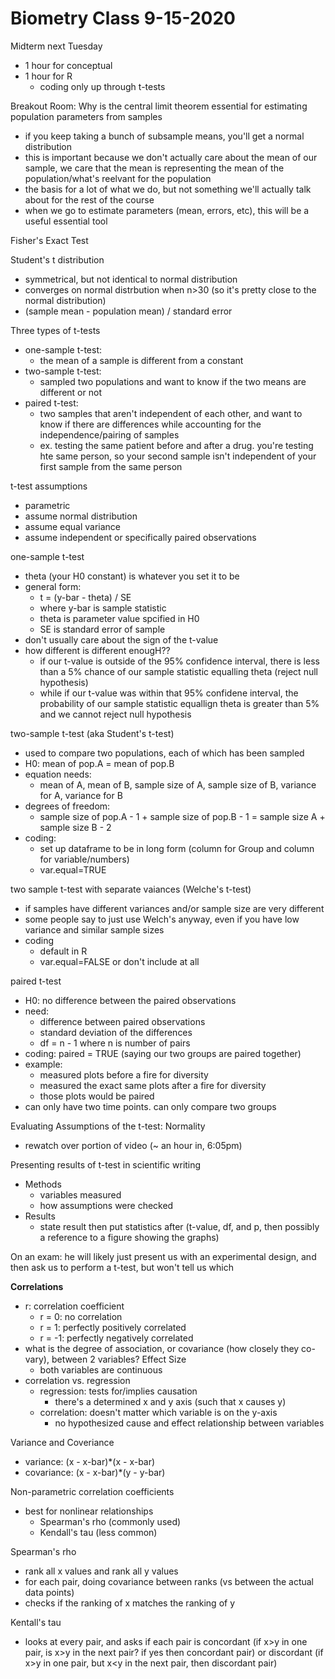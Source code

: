 # Biometry Class 9-15-2020

Midterm next Tuesday
- 1 hour for conceptual
- 1 hour for R
  - coding only up through t-tests

Breakout Room: Why is the central limit theorem essential for estimating population parameters from samples
- if you keep taking a bunch of subsample means, you'll get a normal distribution
- this is important because we don't actually care about the mean of our sample, we care that the mean is representing the mean of the population/what's reelvant for the population
- the basis for a lot of what we do, but not something we'll actually talk about for the rest of the course
- when we go to estimate parameters (mean, errors, etc), this will be a useful essential tool

Fisher's Exact Test

Student's t distribution
- symmetrical, but not identical to normal distribution
- converges on normal distrbution when n>30 (so it's pretty close to the normal distribution)
- (sample mean - population mean) / standard error

Three types of t-tests
- one-sample t-test:
  - the mean of a sample is different from a constant
- two-sample t-test:
  - sampled two populations and want to know if the two means are different or not
- paired t-test: 
  - two samples that aren't independent of each other, and want to know if there are differences while accounting for the independence/pairing of samples
  - ex. testing the same patient before and after a drug. you're testing hte same person, so your second sample isn't independent of your first sample from the same person

t-test assumptions
- parametric
- assume normal distribution
- assume equal variance
- assume independent or specifically paired observations

one-sample t-test
- theta (your H0 constant) is whatever you set it to be
- general form:
  - t = (y-bar - theta) / SE
  - where y-bar is sample statistic
  - theta is parameter value spcified in H0
  - SE is standard error of sample
- don't usually care about the sign of the t-value
- how different is different enougH??
  - if our t-value is outside of the 95% confidence interval, there is less than a 5% chance of our sample statistic equalling theta (reject null hypothesis)
  - while if our t-value was within that 95% confidene interval, the probability of our sample statistic equallign theta is greater than 5% and we cannot reject null hypothesis
  
two-sample t-test (aka Student's t-test)
- used to compare two populations, each of which has been sampled
- H0: mean of pop.A = mean of pop.B
- equation needs:
  - mean of A, mean of B, sample size of A, sample size of B, variance for A, variance for B
- degrees of freedom: 
  - sample size of pop.A - 1 + sample size of pop.B - 1 = sample size A + sample size B - 2
- coding:
  - set up dataframe to be in long form (column for Group and column for variable/numbers)
  - var.equal=TRUE

two sample t-test with separate vaiances (Welche's t-test)
- if samples have different variances and/or sample size are very different
- some people say to just use Welch's anyway, even if you have low variance and similar sample sizes
- coding
  - default in R
  - var.equal=FALSE or don't include at all

paired t-test
- H0: no difference between the paired observations
- need:
  - difference between paired observations
  - standard deviation of the differences
  - df = n - 1 where n is number of pairs
- coding:
  paired = TRUE (saying our two groups are paired together)
- example: 
  - measured plots before a fire for diversity
  - measured the exact same plots after a fire for diversity
  - those plots would be paired
- can only have two time points. can only compare two groups

Evaluating Assumptions of the t-test: Normality
- rewatch over portion of video (~ an hour in, 6:05pm)

Presenting results of t-test in scientific writing
- Methods
  - variables measured
  - how assumptions were checked
- Results
  - state result then put statistics after (t-value, df, and p, then possibly a reference to a figure showing the graphs)

On an exam: he will likely just present us with an experimental design, and then ask us to perform a t-test, but won't tell us which

**Correlations**
- r: correlation coefficient
  - r = 0: no correlation
  - r = 1: perfectly positively correlated
  - r = -1: perfectly negatively correlated
- what is the degree of association, or covariance (how closely they co-vary), between 2 variables? Effect Size
  - both variables are continuous
- correlation vs. regression 
  - regression: tests for/implies causation
    - there's a determined x and y axis (such that x causes y)
  - correlation: doesn't matter which variable is on the y-axis
    - no hypothesized cause and effect relationship between variables

Variance and Coveriance
- variance: (x - x-bar)*(x - x-bar)
- covariance: (x - x-bar)*(y - y-bar)

Non-parametric correlation coefficients
- best for nonlinear relationships
  - Spearman's rho (commonly used)
  - Kendall's tau (less common)

Spearman's rho
- rank all x values and rank all y values
- for each pair, doing covariance between ranks (vs between the actual data points)
- checks if the ranking of x matches the ranking of y

Kentall's tau
- looks at every pair, and asks if each pair is concordant (if x>y in one pair, is x>y in the next pair? if yes then concordant pair) or discordant (if x>y in one pair, but x<y in the next pair, then discordant pair)


